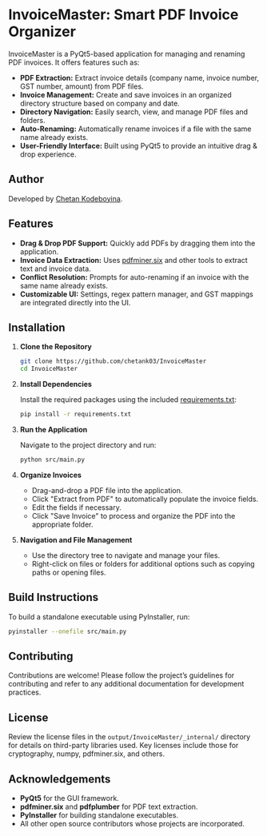# InvoiceMaster: Smart PDF Invoice Organizer

InvoiceMaster is a PyQt5-based application for managing and renaming PDF invoices. It offers features such as:

- **PDF Extraction:** Extract invoice details (company name, invoice number, GST number, amount) from PDF files.
- **Invoice Management:** Create and save invoices in an organized directory structure based on company and date.
- **Directory Navigation:** Easily search, view, and manage PDF files and folders.
- **Auto-Renaming:** Automatically rename invoices if a file with the same name already exists.
- **User-Friendly Interface:** Built using PyQt5 to provide an intuitive drag & drop experience.


## Author

Developed by [Chetan Kodeboyina](https://github.com/your-github-username).


## Features

- **Drag & Drop PDF Support:** Quickly add PDFs by dragging them into the application.
- **Invoice Data Extraction:** Uses [pdfminer.six](d:\PDF_save\output\InvoiceMaster\_internal\pdfminer.six-20231228.dist-info\METADATA) and other tools to extract text and invoice data.
- **Conflict Resolution:** Prompts for auto-renaming if an invoice with the same name already exists.
- **Customizable UI:** Settings, regex pattern manager, and GST mappings are integrated directly into the UI.

## Installation

1. **Clone the Repository**

   ```sh
   git clone https://github.com/chetank03/InvoiceMaster
   cd InvoiceMaster
   ```

2. **Install Dependencies**

   Install the required packages using the included [requirements.txt](d:\PDF_save\requirements.txt):

   ```sh
   pip install -r requirements.txt
   ```


1. **Run the Application**

   Navigate to the project directory and run:

   ```sh
   python src/main.py
   ```

2. **Organize Invoices**

   - Drag-and-drop a PDF file into the application.
   - Click "Extract from PDF" to automatically populate the invoice fields.
   - Edit the fields if necessary.
   - Click "Save Invoice" to process and organize the PDF into the appropriate folder.

3. **Navigation and File Management**

   - Use the directory tree to navigate and manage your files.
   - Right-click on files or folders for additional options such as copying paths or opening files.

## Build Instructions

To build a standalone executable using PyInstaller, run:

```sh
pyinstaller --onefile src/main.py
```

## Contributing

Contributions are welcome! Please follow the project’s guidelines for contributing and refer to any additional documentation for development practices.

## License

Review the license files in the `output/InvoiceMaster/_internal/` directory for details on third-party libraries used. Key licenses include those for cryptography, numpy, pdfminer.six, and others.

## Acknowledgements

- **PyQt5** for the GUI framework.
- **pdfminer.six** and **pdfplumber** for PDF text extraction.
- **PyInstaller** for building standalone executables.
- All other open source contributors whose projects are incorporated.
